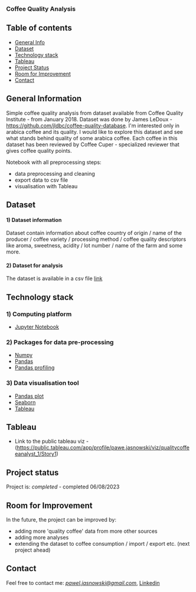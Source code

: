 
### Coffee Quality Analysis

## Table of contents
* [General Info](#general-information)
* [Dataset](#dataset)
* [Technology stack](#technology-stack)
* [Tableau](#tableau)
* [Project Status](#project-status)
* [Room for Improvement](#room-for-improvement)
* [Contact](#contact)

## General Information
Simple coffee quality analysis from dataset available from Coffee Quality Institute - from January 2018. Dataset was done by James LeDoux - https://github.com/jldbc/coffee-quality-database. I'm interested only in arabica coffee and its quality. I would like to explore this dataset and see what stands behind quality of some arabica coffee. Each coffee in this dataset has been reviewed by Coffee Cuper - specialized reviewer that gives coffee quality points.

Notebook with all preprocessing steps:
- data preprocessing and cleaning
- export data to csv file
- visualisation with Tableau

## Dataset

#### 1) Dataset information

Dataset contain information about coffee country of origin / name of the producer / coffee variety / processing method / coffee quality descriptors like aroma, sweetness, acidity / lot number / name of the farm and some more. 

#### 2) Dataset for analysis

The dataset is available in a csv file [link](https://github.com/jldbc/coffee-quality-database/tree/master/data)

## Technology stack

### 1) Computing platform

- [Jupyter Notebook](https://jupyter.org/)

### 2) Packages for data pre-processing

- [Numpy](https://numpy.org/)
- [Pandas](https://numpy.org/)
- [Pandas profiling](https://pypi.org/project/pandas-profiling/)

### 3) Data visualisation tool

- [Pandas plot](https://pandas.pydata.org/docs/reference/api/pandas.DataFrame.plot.html)
- [Seaborn](https://seaborn.pydata.org/)
- [Tableau](https://www.tableau.com/)

## Tableau
 - Link to the public tableau viz - (https://public.tableau.com/app/profile/pawe.jasnowski/viz/qualitycoffeeanalyst_1/Story1)

## Project status

Project is: *completed* - completed 06/08/2023

## Room for Improvement

In the future, the project can be improved by:
- adding more 'quality coffee' data from more other sources
- adding more analyses 
- extending the dataset to coffee consumption / import / export etc. (next project ahead)

## Contact

Feel free to contact me: *pawel.jasnowski@gmail.com*, [Linkedin](https://www.linkedin.com/in/pawel-jasnowski/)
